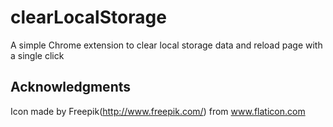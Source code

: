# clearLocalStorage

A simple Chrome extension to clear local storage data and reload page with a single click

## Acknowledgments
Icon made by Freepik(http://www.freepik.com/) from www.flaticon.com